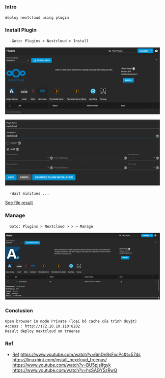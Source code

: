 
### Intro
    deploy nextcloud using plugin

### Install Plugin
      -Goto: Plugins > Nextcloud > Install
   <p align="center"><img src="https://github.com/hieunt84/play-truenas/blob/master/images/install-plugin-nextcloud.PNG" /></p>

   <p align="center"><img src="https://github.com/hieunt84/play-truenas/blob/master/images/install-plugin-nextcloud-2.PNG" /></p>

      -Wait minitues ...
   [See file result](https://github.com/hieunt84/play-truenas/blob/master/6-deploy-nextcloud/result-install-nextcloud.md)
 

### Manage
      Goto: Plugins > Nextcloud > > > Manage
   <p align="center"><img src="https://github.com/hieunt84/play-truenas/blob/master/images/manage-nextcloud.PNG" /></p>

### Conclusion
    Open browser in mode Private (loại bỏ cache của trình duyệt)
    Access : http://172.20.10.110:8282
    Result deploy nextcloud on truenas

### Ref
   - [Ref](https://www.youtube.com/watch?v=Ao0TWnWdN3Y)
    https://www.youtube.com/watch?v=6mDnBsFxcPc&t=574s
    https://linuxhint.com/install_nexcloud_freenas/
    https://www.youtube.com/watch?v=BU5pjsIfgyk
    https://www.youtube.com/watch?v=hxSAGY5zRwQ
